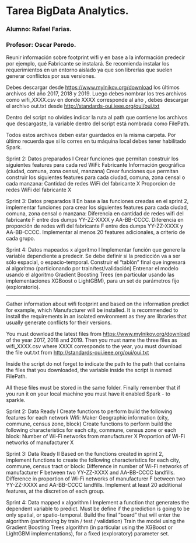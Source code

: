 # Tarea BigData Analytics.
### Alumno: Rafael Farias.
### Profesor: Oscar Peredo.

Reunir información sobre footprint wifi y en base a la información predecir
por ejemplo, qué Fabricante se instalará.
Se recomienda instalar los requerimientos en un entorno aislado ya que son
librerías que suelen generar conflictos por sus versiones.

Debes descargar desde https://www.mylnikov.org/download los últimos archivos
del año 2017, 2018 y 2019. Luego debes nombrar los tres archivos como
wifi_XXXX.csv en donde XXXX corresponde al año , debes descargar el archivo
out.txt desde http://standards-oui.ieee.org/oui/oui.txt

Dentro del script no olvides indicar la ruta al path que contiene los archivos
que descargaste, la variable dentro del script está nombrada como FilePath.

Todos estos archivos deben estar guardados en la misma carpeta.
Por último recuerda que si lo corres en tu máquina local debes tener habilitado
Spark.

Sprint 2: Datos preparados I
Crear funciones que permitan construir los siguientes features para cada red
WiFi:
Fabricante
Información geográfica (ciudad, comuna, zona censal, manzana)
Crear funciones que permitan construir los siguientes features para cada
 ciudad, comuna, zona censal o cada manzana:
Cantidad de redes WiFi del fabricante X
Proporcion de redes WiFi del fabricante X

Sprint 3: Datos preparados II
En base a las funciones creadas en el sprint 2, implementar funciones para
crear los siguientes features para cada ciudad, comuna, zona censal o manzana:
Diferencia en cantidad de redes wifi del fabricante F entre dos 
dumps YY-ZZ-XXXX y AA-BB-CCCC.
Diferencia en proporción de redes wifi del fabricante F entre dos 
dumps YY-ZZ-XXXX y AA-BB-CCCC. 
Implementar al menos 20 features adicionales, a criterio de cada grupo.

Sprint 4: Datos mapeados x algoritmo I
Implementar función que genere la variable dependiente a predecir. Se debe
definir si la predicción va a ser sólo espacial, o espacio-temporal.
Construir el “tablón” final que ingresará al algoritmo (particionando por
train/test/validación)
Entrenar el modelo usando el algoritmo Gradient Boosting Trees 
(en particular usando las implementaciones XGBoost o LightGBM),
para un set de parámetros fijo (exploratorio).

------------------------------------------------------------------------------

Gather information about wifi footprint and based on the information predict
for example, which Manufacturer will be installed.
It is recommended to install the requirements in an isolated environment as they are
libraries that usually generate conflicts for their versions.

You must download the latest files from https://www.mylnikov.org/download
of the year 2017, 2018 and 2019. Then you must name the three files as
wifi_XXXX.csv where XXXX corresponds to the year, you must download the file
out.txt from http://standards-oui.ieee.org/oui/oui.txt

Inside the script do not forget to indicate the path to the path that contains the files
that you downloaded, the variable inside the script is named FilePath.

All these files must be stored in the same folder.
Finally remember that if you run it on your local machine you must have it enabled
Spark - to sparkle.

Sprint 2: Data Ready I
Create functions to perform build the following features for each network
Wifi:
Maker
Geographic information (city, commune, census zone, block)
Create functions to perform build the following characteristics for each
 city, commune, census zone or each block:
Number of Wi-Fi networks from manufacturer X
Proportion of Wi-Fi networks of manufacturer X

Sprint 3: Data Ready II
Based on the functions created in sprint 2, implement functions to
create the following characteristics for each city, commune, census tract or block:
Difference in number of Wi-Fi networks of manufacturer F between two
YY-ZZ-XXXX and AA-BB-CCCC landfills.
Difference in proportion of Wi-Fi networks of manufacturer F between two
YY-ZZ-XXXX and AA-BB-CCCC landfills.
Implement at least 20 additional features, at the discretion of each group.

Sprint 4: Data mapped x algorithm I
Implement a function that generates the dependent variable to predict. Must be
define if the prediction is going to be only spatial, or spatio-temporal.
Build the final “board” that will enter the algorithm (partitioning by
train / test / validation)
Train the model using the Gradient Boosting Trees algorithm
(in particular using the XGBoost or LightGBM implementations),
for a fixed (exploratory) parameter set.


